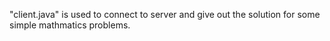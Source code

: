 "client.java" is used to connect to server and give out the solution
for some simple mathmatics problems.
